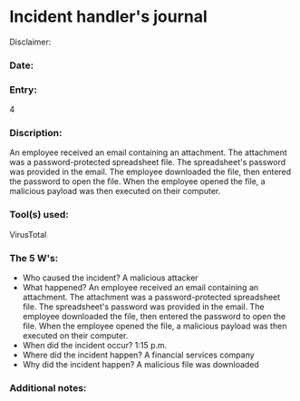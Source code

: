 # Incident handler's journal

Disclaimer:

### Date:

### Entry:
4

### Discription:
An employee received an email containing an attachment. The attachment was a password-protected spreadsheet file. The spreadsheet's password was provided in the email. The employee downloaded the file, then entered the password to open the file. When the employee opened the file, a malicious payload was then executed on their computer. 

### Tool(s) used:
VirusTotal

### The 5 W's:
- Who caused the incident?
  A malicious attacker
- What happened?
  An employee received an email containing an attachment. The attachment was a password-protected spreadsheet file. The spreadsheet's password was provided in the email. The employee downloaded the file, then entered the password to open the file. When the employee opened the file, a malicious payload was then executed on their computer.
- When did the incident occur?
  1:15 p.m.
- Where did the incident happen?
  A financial services company
- Why did the incident happen?
  A malicious file was downloaded
  
### Additional notes:

